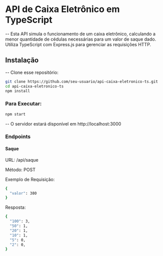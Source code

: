 # API de Caixa Eletrônico em TypeScript

-- Esta API simula o funcionamento de um caixa eletrônico, calculando a menor quantidade de cédulas necessárias para um valor de saque dado. Utiliza TypeScript com Express.js para gerenciar as requisições HTTP.

## Instalação

-- Clone esse repositório:

```bash
git clone https://github.com/seu-usuario/api-caixa-eletronico-ts.git
cd api-caixa-eletronico-ts
npm install
```

### Para Executar: 

```bash
npm start
```

-- O servidor estará disponível em http://localhost:3000

### Endpoints

#### Saque

URL: /api/saque

Método: POST

Exemplo de Requisição:


```bash
{
  "valor": 380
}
```

Resposta: 

```bash
{
  "100": 3,
  "50": 1,
  "20": 1,
  "10": 1,
  "5": 0,
  "2": 0,
}
```


